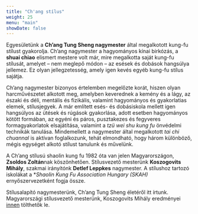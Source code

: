 ```yaml
---
title: "Ch'ang stílus"
weight: 25
menu: "main"
showDate: false
---
```


Egyesületünk a **Ch’ang Tung Sheng nagymester** által megalkotott kung-fu stílust gyakorolja. Ch’ang nagymester a hagyományos kínai birkózás, a **shuai chiao** elismert mestere volt már, mire megalkotta saját kung-fu stílusát, amelyet – nem meglepő módon – az esések és dobások hangsúlya jellemez. Ez olyan jellegzetesség, amely igen kevés egyéb kung-fu stílus sajátja.

Ch’ang nagymester bizonyos értelemben megelőzte korát, hiszen olyan harcművészetet alkotott meg, amelyben keverednek a kemény és a lágy, az északi és déli, mentális és fizikális, valamint hagyományos és gyakorlatias elemek, stílusjegyek. A már említett esés- és dobásiskola mellett igen hangsúlyos az ütések és rúgások gyakorlása, adott esetben hagyományos kötött formában, az egyéni és páros, pusztakezes és fegyveres formagyakorlatok elsajátítása, valamint a *tzü wei shu kung fu* önvédelmi technikák tanulása. Mindemellett a nagymester által megalkotott *tai chi chuannal* is aktívan foglalkozunk, tehát elmondható, hogy három különböző, mégis egységet alkotó stílust tanulunk és művelünk.

A Ch’ang stílusú shaolin kung fu 1982 óta van jelen Magyarországon, **Zsoldos Zoltán**nak köszönhetően. Stílusvezető mesterünk **Koszogovits Mihály**, szakmai irányítónk **Detlef Leppkes** nagymester. A stílushoz tartozó iskolákat a **Shaolin Kung Fu Association Hungary (SKAH)* ernyőszervezetként fogja össze.

Stílusalapító nagymesterünk, Ch’ang Tung Sheng életéről itt írtunk. Magyarországi stílusvezető mesterünk, Koszogovits Mihály eredményei [innen](/docs/Koszogovits-Mihaly-szakmai-tevekenysege.pdf) tölthetők le.
